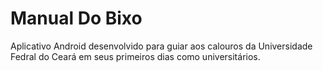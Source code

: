 # Manual Do Bixo
Aplicativo Android desenvolvido para guiar aos calouros da Universidade Fedral do Ceará em seus primeiros dias como universitários.
